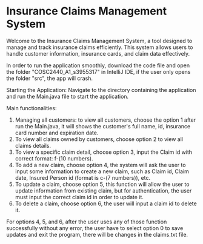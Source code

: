# Insurance Claims Management System
Welcome to the Insurance Claims Management System, a tool designed to manage and track insurance claims efficiently. This system allows users to handle customer information, insurance cards, and claim data effectively.

In order to run the application smoothly, download the code file and open the folder "COSC2440_A1_s3955317" in IntelliJ IDE, if the user only opens the folder "src", the app will crash.

Starting the Application: Navigate to the directory containing the application and run the Main.java file to start the application.

Main functionalities: 

1. Managing all customers: to view all customers, choose the option 1 after run the Main.java, it will shows the customer's full name, id, insurance card number and expiration date.
2. To view all claims owned by customers, choose option 2 to view all claims details.
3. To view a specific claim detail, choose option 3, input the Claim id with correct format: f-(10 numbers).
4. To add a new claim, choose option 4, the system will ask the user to input some information to create a new claim, such as Claim id, Claim date, Insured Person id (format is c-(7 numbers)), etc.
5. To update a claim, choose option 5, this function will allow the user to update information from existing claim, but for authentication, the user must input the correct claim id in order to update it.
6. To delete a claim, choose option 6, the user will input a claim id to delete it.

For options 4, 5, and 6, after the user uses any of those function successfully without any error, the user have to select option 0 to save updates and exit the program, there will be changes in the claims.txt file.
